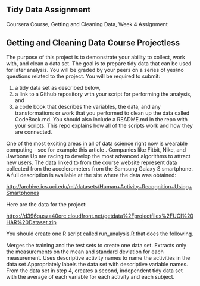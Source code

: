 ## Tidy Data Assignment

Coursera Course, Getting and Cleaning Data, Week 4 Assignment 

## Getting and Cleaning Data Course Projectless 
The purpose of this project is to demonstrate your ability to collect, work with, and clean a data set.
The goal is to prepare tidy data that can be used for later analysis. 
You will be graded by your peers on a series of yes/no questions related to the project. 
You will be required to submit: 
1) a tidy data set as described below,
2) a link to a Github repository with your script for performing the analysis, and 
3) a code book that describes the variables, the data, and any transformations 
    or work that you performed to clean up the data called CodeBook.md. 
    You should also include a README.md in the repo with your scripts. 
    This repo explains how all of the scripts work and how they are connected.

One of the most exciting areas in all of data science right now is wearable computing - see for example this article . 
Companies like Fitbit, Nike, and Jawbone Up are racing to develop the most advanced algorithms to attract new users. 
The data linked to from the course website represent data collected from the accelerometers from the Samsung Galaxy S smartphone. 
A full description is available at the site where the data was obtained:

http://archive.ics.uci.edu/ml/datasets/Human+Activity+Recognition+Using+Smartphones

Here are the data for the project:

https://d396qusza40orc.cloudfront.net/getdata%2Fprojectfiles%2FUCI%20HAR%20Dataset.zip

You should create one R script called run_analysis.R that does the following.

Merges the training and the test sets to create one data set.
Extracts only the measurements on the mean and standard deviation for each measurement.
Uses descriptive activity names to name the activities in the data set
Appropriately labels the data set with descriptive variable names.
From the data set in step 4, creates a second, independent tidy data set with the average of each variable for each activity and each subject.
